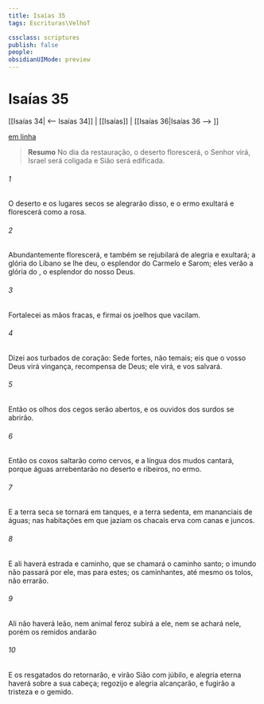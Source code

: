 ```yaml
---
title: Isaías 35
tags: Escrituras\VelhoT

cssclass: scriptures
publish: false
people:
obsidianUIMode: preview
---
```


# Isaías 35
[[Isaías 34| <-- Isaías 34]] | [[Isaías]] | [[Isaías 36|Isaías 36 --> ]]

[em linha](https://churchofjesuschrist.org/study/scriptures/ot/isa/35?lang=por)

> __Resumo__
No dia da restauração, o deserto florescerá, o Senhor virá, Israel será coligada e Sião será edificada.

###### 1 
O deserto e os lugares secos se alegrarão disso, e o ermo exultará e florescerá como a rosa.

###### 2 
Abundantemente florescerá, e também se rejubilará de alegria e exultará; a glória do Líbano se lhe deu, o esplendor do Carmelo e Sarom; eles verão a glória do , o esplendor do nosso Deus.

###### 3 
Fortalecei as mãos fracas, e firmai os joelhos que vacilam.

###### 4 
Dizei aos turbados de coração: Sede fortes, não temais; eis que o vosso Deus virá  vingança,  recompensa de Deus; ele virá, e vos salvará.

###### 5 
Então os olhos dos cegos serão abertos, e os ouvidos dos surdos se abrirão.

###### 6 
Então os coxos saltarão como cervos, e a língua dos mudos cantará, porque águas arrebentarão no deserto e ribeiros, no ermo.

###### 7 
E a terra seca se tornará em tanques, e a terra sedenta, em mananciais de águas; nas habitações em que jaziam os chacais  erva com canas e juncos.

###### 8 
E ali haverá estrada e caminho, que se chamará o caminho santo; o imundo não passará por ele, mas  para estes; os caminhantes, até mesmo os tolos, não errarão.

###### 9 
Ali não haverá leão, nem animal feroz subirá a ele, nem se achará nele, porém  os remidos andarão 

###### 10 
E os resgatados do  retornarão, e virão  Sião com júbilo, e alegria eterna haverá sobre a sua cabeça; regozijo e alegria alcançarão, e  fugirão a tristeza e o gemido.

